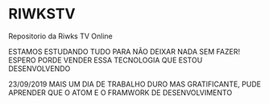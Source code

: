 # RIWKSTV
Repositorio da Riwks TV Online 

ESTAMOS ESTUDANDO TUDO PARA NÃO DEIXAR NADA SEM FAZER!
ESPERO PORDE VENDER ESSA TECNOLOGIA QUE ESTOU DESENVOLVENDO

23/09/2019 MAIS UM DIA DE TRABALHO DURO MAS GRATIFICANTE, PUDE APRENDER QUE O ATOM E O FRAMWORK DE DESENVOLVIMENTO
